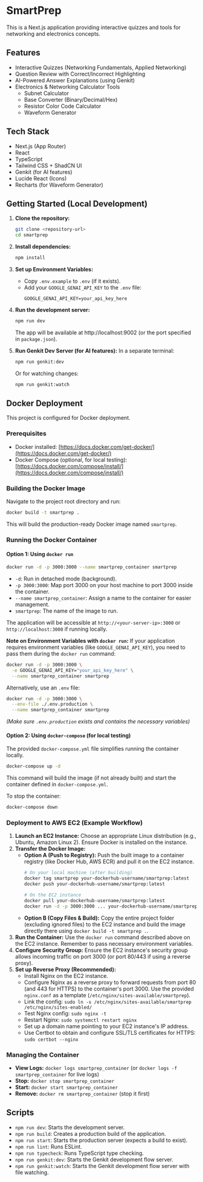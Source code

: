 # SmartPrep

This is a Next.js application providing interactive quizzes and tools for networking and electronics concepts.

## Features

- Interactive Quizzes (Networking Fundamentals, Applied Networking)
- Question Review with Correct/Incorrect Highlighting
- AI-Powered Answer Explanations (using Genkit)
- Electronics & Networking Calculator Tools
  - Subnet Calculator
  - Base Converter (Binary/Decimal/Hex)
  - Resistor Color Code Calculator
  - Waveform Generator

## Tech Stack

- Next.js (App Router)
- React
- TypeScript
- Tailwind CSS + ShadCN UI
- Genkit (for AI features)
- Lucide React (Icons)
- Recharts (for Waveform Generator)

## Getting Started (Local Development)

1.  **Clone the repository:**
    ```bash
    git clone <repository-url>
    cd smartprep
    ```

2.  **Install dependencies:**
    ```bash
    npm install
    ```

3.  **Set up Environment Variables:**
    - Copy `.env.example` to `.env` (if it exists).
    - Add your `GOOGLE_GENAI_API_KEY` to the `.env` file:
      ```dotenv
      GOOGLE_GENAI_API_KEY=your_api_key_here
      ```

4.  **Run the development server:**
    ```bash
    npm run dev
    ```
    The app will be available at http://localhost:9002 (or the port specified in `package.json`).

5.  **Run Genkit Dev Server (for AI features):**
    In a separate terminal:
    ```bash
    npm run genkit:dev
    ```
    Or for watching changes:
    ```bash
    npm run genkit:watch
    ```

## Docker Deployment

This project is configured for Docker deployment.

### Prerequisites

- Docker installed: [https://docs.docker.com/get-docker/](https://docs.docker.com/get-docker/)
- Docker Compose (optional, for local testing): [https://docs.docker.com/compose/install/](https://docs.docker.com/compose/install/)

### Building the Docker Image

Navigate to the project root directory and run:

```bash
docker build -t smartprep .
```

This will build the production-ready Docker image named `smartprep`.

### Running the Docker Container

#### Option 1: Using `docker run`

```bash
docker run -d -p 3000:3000 --name smartprep_container smartprep
```

- `-d`: Run in detached mode (background).
- `-p 3000:3000`: Map port 3000 on your host machine to port 3000 inside the container.
- `--name smartprep_container`: Assign a name to the container for easier management.
- `smartprep`: The name of the image to run.

The application will be accessible at `http://<your-server-ip>:3000` or `http://localhost:3000` if running locally.

**Note on Environment Variables with `docker run`:** If your application requires environment variables (like `GOOGLE_GENAI_API_KEY`), you need to pass them during the `docker run` command:

```bash
docker run -d -p 3000:3000 \
  -e GOOGLE_GENAI_API_KEY="your_api_key_here" \
  --name smartprep_container smartprep
```
Alternatively, use an `.env` file:
```bash
docker run -d -p 3000:3000 \
  --env-file ./.env.production \
  --name smartprep_container smartprep
```
*(Make sure `.env.production` exists and contains the necessary variables)*

#### Option 2: Using `docker-compose` (for local testing)

The provided `docker-compose.yml` file simplifies running the container locally.

```bash
docker-compose up -d
```

This command will build the image (if not already built) and start the container defined in `docker-compose.yml`.

To stop the container:
```bash
docker-compose down
```

### Deployment to AWS EC2 (Example Workflow)

1.  **Launch an EC2 Instance:** Choose an appropriate Linux distribution (e.g., Ubuntu, Amazon Linux 2). Ensure Docker is installed on the instance.
2.  **Transfer the Docker Image:**
    *   **Option A (Push to Registry):** Push the built image to a container registry (like Docker Hub, AWS ECR) and pull it on the EC2 instance.
        ```bash
        # On your local machine (after building)
        docker tag smartprep your-dockerhub-username/smartprep:latest
        docker push your-dockerhub-username/smartprep:latest

        # On the EC2 instance
        docker pull your-dockerhub-username/smartprep:latest
        docker run -d -p 3000:3000 ... your-dockerhub-username/smartprep:latest
        ```
    *   **Option B (Copy Files & Build):** Copy the entire project folder (excluding ignored files) to the EC2 instance and build the image directly there using `docker build -t smartprep .`.
3.  **Run the Container:** Use the `docker run` command described above on the EC2 instance. Remember to pass necessary environment variables.
4.  **Configure Security Group:** Ensure the EC2 instance's security group allows incoming traffic on port 3000 (or port 80/443 if using a reverse proxy).
5.  **Set up Reverse Proxy (Recommended):**
    *   Install Nginx on the EC2 instance.
    *   Configure Nginx as a reverse proxy to forward requests from port 80 (and 443 for HTTPS) to the container's port 3000. Use the provided `nginx.conf` as a template (`/etc/nginx/sites-available/smartprep`).
    *   Link the config: `sudo ln -s /etc/nginx/sites-available/smartprep /etc/nginx/sites-enabled/`
    *   Test Nginx config: `sudo nginx -t`
    *   Restart Nginx: `sudo systemctl restart nginx`
    *   Set up a domain name pointing to your EC2 instance's IP address.
    *   Use Certbot to obtain and configure SSL/TLS certificates for HTTPS: `sudo certbot --nginx`

### Managing the Container

-   **View Logs:** `docker logs smartprep_container` (or `docker logs -f smartprep_container` for live logs)
-   **Stop:** `docker stop smartprep_container`
-   **Start:** `docker start smartprep_container`
-   **Remove:** `docker rm smartprep_container` (stop it first)

## Scripts

-   `npm run dev`: Starts the development server.
-   `npm run build`: Creates a production build of the application.
-   `npm run start`: Starts the production server (expects a build to exist).
-   `npm run lint`: Runs ESLint.
-   `npm run typecheck`: Runs TypeScript type checking.
-   `npm run genkit:dev`: Starts the Genkit development flow server.
-   `npm run genkit:watch`: Starts the Genkit development flow server with file watching.
